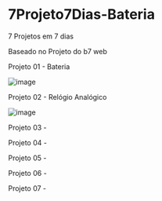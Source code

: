 # 7Projeto7Dias-Bateria
7 Projetos em 7 dias 

Baseado no Projeto do b7 web

Projeto 01 - Bateria

![image](https://user-images.githubusercontent.com/1613816/126882285-5c78ab1b-d37e-426c-9fa7-7413c6faeb74.png)


Projeto 02 - Relógio Analógico

![image](https://user-images.githubusercontent.com/1613816/126882290-cb5806ff-a84c-4450-9dcb-fd193c14c61c.png)

Projeto 03 - 

Projeto 04 - 

Projeto 05 - 

Projeto 06 - 

Projeto 07 - 
